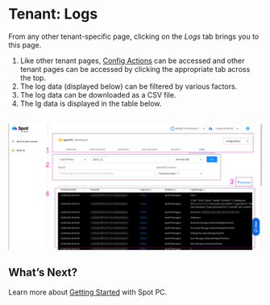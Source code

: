 <meta name="robots" content="noindex">

# Tenant: Logs
From any other tenant-specific page, clicking on the _Logs_ tab brings you to this page.

1. Like other tenant pages, [Config Actions](spot-pc/features/spot-pc-console/tenant/config-actions) can be accessed and other tenant pages can be accessed by clicking the appropriate tab across the top.
2. The log data (displayed below) can be filtered by various factors.
3. The log data can be downloaded as a CSV file.
4. The lg data is displayed in the table below.

<br><a href="https://docs.spot.io/spot-pc/_media/features-spot-pc-console-tenant-logs-01.png" target="_blank"><img src="/spot-pc/_media/features-spot-pc-console-tenant-logs-01.png" alt="Click to Enlarge" width="1000"> </a>

## What’s Next?

Learn more about [Getting Started](spot-pc/getting-started/) with Spot PC.
